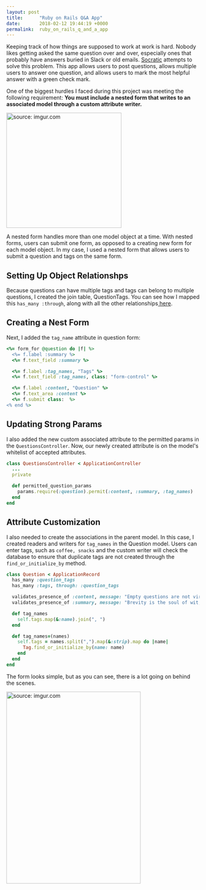 ```yaml
---
layout: post
title:      "Ruby on Rails Q&A App"
date:       2018-02-12 19:44:19 +0000
permalink:  ruby_on_rails_q_and_a_app
---
```



Keeping track of how things are supposed to work at work is hard. Nobody likes getting asked the same question over and over, especially ones that probably have answers buried in Slack or old emails. [Socratic](https://github.com/hcarnes/socratic) attempts to solve this problem. This app allows users to post questions, allows multiple users to answer one question, and allows users to mark the most helpful answer with a green check mark.

One of the biggest hurdles I faced during this project was meeting the following requirement:  **You must include a nested form that writes to an associated model through a custom attribute writer.**

<a href="https://imgur.com/2Sgaasn"><img src="https://i.imgur.com/2Sgaasn.gif" title="source: imgur.com" height="300" width="300" /></a>

A nested form handles more than one model object at a time. With nested forms, users can submit one form, as opposed to a creating new form for each model object. In my case, I used a nested form that allows users to submit a question and tags on the same form. 

## Setting Up Object Relationshps

Because questions can have multiple tags and tags can belong to multiple questions, I created the join table, QuestionTags. You can see how I mapped this `has_many :through`, along with all the other relationships[ here](https://docs.google.com/spreadsheets/d/1DLd3Y9fC0-vweIqquSyq3wj5PhdbTabyXca-roWh__4/edit#gid=2001163121). 

## Creating a Nest Form

Next, I added the `tag_name` attribute in question form:

```ruby
<%= form_for @question do |f| %>
  <%= f.label :summary %>
  <%= f.text_field :summary %>

  <%= f.label :tag_names, "Tags" %>
  <%= f.text_field :tag_names, class: "form-control" %>

  <%= f.label :content, "Question" %>
  <%= f.text_area :content %>
  <%= f.submit class:  %>
<% end %>
```
## Updating Strong Params

I also added the new custom associated attribute to the permitted params in the `QuestionsController`. Now, our newly created attribute is on the model's whitelist of accepted attributes.

```ruby
class QuestionsController < ApplicationController
  ...
  private

  def permitted_question_params
    params.require(:question).permit(:content, :summary, :tag_names)
  end
end
```
## Attribute Customization

I also needed to create the associations in the parent model. In this case, I created readers and writers for `tag_names` in the Question model. Users can enter tags, such as `coffee, snacks` and the custom writer will check the database to ensure that duplicate tags are not created through the `find_or_initialize_by` method.

```ruby
class Question < ApplicationRecord
  has_many :question_tags
  has_many :tags, through: :question_tags

  validates_presence_of :content, message: "Empty questions are not virtuous"
  validates_presence_of :summary, message: "Brevity is the soul of wit, so summary is required"

  def tag_names
    self.tags.map(&:name).join(", ")
  end

  def tag_names=(names)
    self.tags = names.split(",").map(&:strip).map do |name|
      Tag.find_or_initialize_by(name: name)
    end
  end
end
```

The form looks simple, but as you can see, there is a lot going on behind the scenes.

<a href="https://imgur.com/xip4utG"><img src="https://i.imgur.com/xip4utG.png" title="source: imgur.com" height="500" width="350" /></a>


